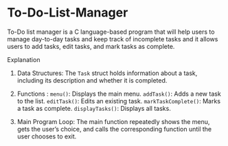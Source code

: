 # To-Do-List-Manager
To-Do list manager is a C language-based program that will help users to manage day-to-day tasks and keep track of incomplete tasks and it allows users to add tasks, edit tasks, and mark tasks as complete. 

Explanation

1. Data Structures: The `Task` struct holds information about a task, including its description and whether it is completed.

2. Functions :
`menu()`: Displays the main menu.
`addTask()`: Adds a new task to the list.
`editTask()`: Edits an existing task.
`markTaskComplete()`: Marks a task as complete.
`displayTasks()`: Displays all tasks.

3. Main Program Loop: The main function repeatedly shows the menu, gets the user’s choice, and calls the corresponding function until the user chooses to exit.
